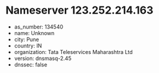 # Nameserver 123.252.214.163

* as_number: 134540
* name: Unknown
* city: Pune
* country: IN
* organization: Tata Teleservices Maharashtra Ltd
* version: dnsmasq-2.45
* dnssec: false
